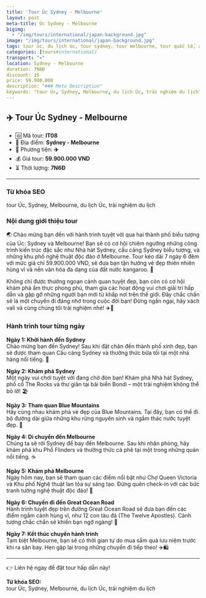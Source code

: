 ```yaml
---
title: 'Tour Úc Sydney - Melbourne'
layout: post
meta-title: Úc Sydney - Melbourne
bigimg:
  - "/img/tours/international/japan-background.jpg"
image: "/img/tours/international/japan-background.jpg"
tags: tour úc, du lịch úc, tour sydney, tour melbourne, tour quốc tế, australia tour
categories: [tours#international]
transport: "✈️"
location: Sydney - Melbourne
duration: 7N6Đ
discount: 15
price: 59.900.000
description: "### Meta Description"
keywords: "tour Úc, Sydney, Melbourne, du lịch Úc, trải nghiệm du lịch"
---
```


## ✈️ Tour Úc Sydney - Melbourne

- 🆔 Mã tour: **IT08**
- 📍 Địa điểm: **Sydney - Melbourne**
- 🚗 Phương tiện: **✈️**
- 💰 Giá tour: **59.900.000 VND**
- ⏳ Thời lượng: **7N6Đ**

---

### Từ khóa SEO
tour Úc, Sydney, Melbourne, du lịch Úc, trải nghiệm du lịch

### Nội dung giới thiệu tour
🌏 Chào mừng bạn đến với hành trình tuyệt vời qua hai thành phố biểu tượng của Úc: Sydney và Melbourne! Bạn sẽ có cơ hội chiêm ngưỡng những công trình kiến trúc đặc sắc như Nhà hát Sydney, cầu cảng Sydney biểu tượng, và những khu phố nghệ thuật độc đáo ở Melbourne. Tour kéo dài 7 ngày 6 đêm với mức giá chỉ 59.900.000 VND, sẽ đưa bạn tận hưởng vẻ đẹp thiên nhiên hùng vĩ và nền văn hóa đa dạng của đất nước kangaroo. 🦘

Không chỉ được thưởng ngoạn cảnh quan tuyệt đẹp, bạn còn có cơ hội khám phá ẩm thực phong phú, tham gia các hoạt động vui chơi giải trí hấp dẫn và gặp gỡ những người bạn mới từ khắp nơi trên thế giới. Đây chắc chắn sẽ là một chuyến đi đáng nhớ trong cuộc đời bạn! Đừng ngần ngại, hãy xách vali và cùng chúng tôi trải nghiệm nhé! ✈️🌟

### Hành trình tour từng ngày
**Ngày 1: Khởi hành đến Sydney**  
Chào mừng bạn đến Sydney! Sau khi đặt chân đến thành phố xinh đẹp, bạn sẽ được tham quan Cầu cảng Sydney và thưởng thức bữa tối tại một nhà hàng nổi tiếng. 🌉

**Ngày 2: Khám phá Sydney**  
Một ngày vui chơi tuyệt vời đang chờ đón bạn! Khám phá Nhà hát Sydney, phố cổ The Rocks và thư giãn tại bãi biển Bondi – một trải nghiệm không thể bỏ lỡ! 🏖️

**Ngày 3: Tham quan Blue Mountains**  
Hãy cùng nhau khám phá vẻ đẹp của Blue Mountains. Tại đây, bạn có thể đi bộ đường dài giữa những khu rừng nguyên sinh và ngắm thác nước tuyệt đẹp. 🌲

**Ngày 4: Di chuyển đến Melbourne**  
Chúng ta sẽ rời Sydney để bay đến Melbourne. Sau khi nhận phòng, hãy khám phá khu Phố Flinders và thưởng thức cà phê tại một trong những quán nổi tiếng. ☕️

**Ngày 5: Khám phá Melbourne**  
Ngày hôm nay, bạn sẽ tham quan các điểm nổi bật như Chợ Queen Victoria và Khu phố Nghệ thuật lan tỏa sự sáng tạo. Đừng quên check-in với các bức tranh tường nghệ thuật độc đáo! 🎨

**Ngày 6: Chuyến đi đến Great Ocean Road**  
Hành trình tuyệt đẹp trên đường Great Ocean Road sẽ đưa bạn đến các điểm ngắm cảnh hùng vĩ, như 12 con tàu đá (The Twelve Apostles). Cảnh tượng chắc chắn sẽ khiến bạn ngỡ ngàng! 🌊

**Ngày 7: Kết thúc chuyến hành trình**  
Tạm biệt Melbourne, bạn sẽ có thời gian tự do mua sắm quà lưu niệm trước khi ra sân bay. Hẹn gặp lại trong những chuyến đi tiếp theo! ✈️🛍️

---

👉 Liên hệ ngay để đặt tour hấp dẫn này!

**Từ khóa SEO:**  
tour Úc, Sydney, Melbourne, du lịch Úc, trải nghiệm du lịch

